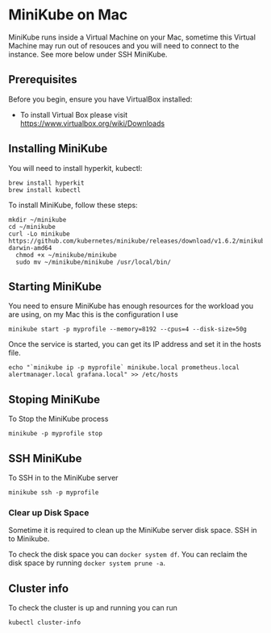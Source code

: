 # MiniKube on Mac

MiniKube runs inside a Virtual Machine on your Mac, sometime this Virtual Machine may run out of resouces and you will need to connect to the instance. See more below under SSH MiniKube.

## Prerequisites

Before you begin, ensure you have VirtualBox installed:
<!--- These are just example requirements. Add, duplicate or remove as required --->
* To install Virtual Box please visit  https://www.virtualbox.org/wiki/Downloads


## Installing MiniKube

You will need to install hyperkit, kubectl:

```
brew install hyperkit
brew install kubectl
```

To install MiniKube, follow these steps:

```
mkdir ~/minikube
cd ~/minikube
curl -Lo minikube https://github.com/kubernetes/minikube/releases/download/v1.6.2/minikube-darwin-amd64
  chmod +x ~/minikube/minikube
  sudo mv ~/minikube/minikube /usr/local/bin/
```



## Starting MiniKube

You need to ensure MiniKube has enough resources for the workload you are using, on my Mac this is the configuration I use

```
minikube start -p myprofile --memory=8192 --cpus=4 --disk-size=50g
````

Once the service is started, you can get its IP address and set it in the hosts file.

```
echo "`minikube ip -p myprofile` minikube.local prometheus.local alertmanager.local grafana.local" >> /etc/hosts
```

## Stoping MiniKube

To Stop the MiniKube process

```
minikube -p myprofile stop
````

## SSH MiniKube

To SSH in to the MiniKube server

```
minikube ssh -p myprofile
````

### Clear up Disk Space

Sometime it is required to clean up the MiniKube server disk space. SSH in to Minikube.

To check the disk space you can `docker system df`. You can reclaim the disk space by running `docker system prune -a`.


## Cluster info

To check the cluster is up and running you can run

```
kubectl cluster-info
```
